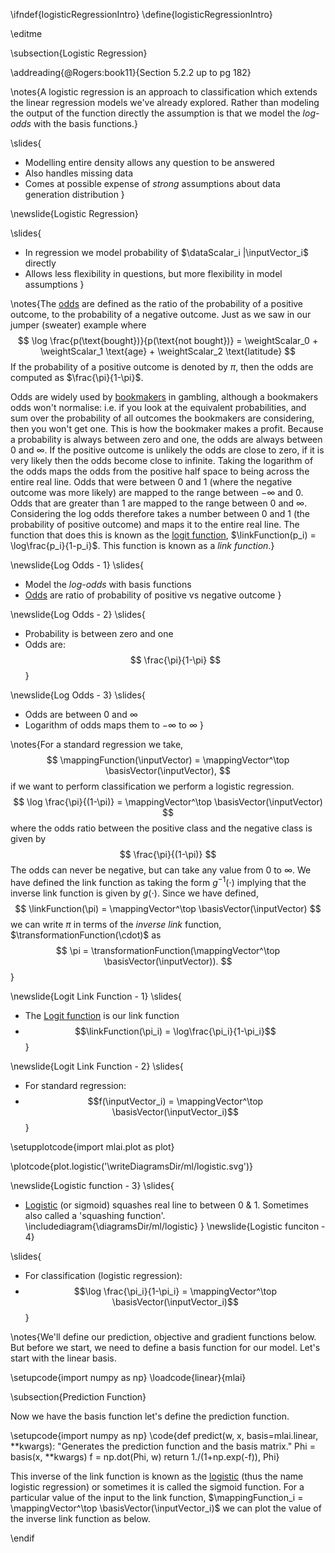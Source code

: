\ifndef{logisticRegressionIntro}
\define{logisticRegressionIntro}

\editme

\subsection{Logistic Regression}



\addreading{@Rogers:book11}{Section 5.2.2 up to pg 182}

\notes{A logistic regression is an approach to classification which
extends the linear regression models we've already
explored. Rather than modeling the output of the function directly the
assumption is that we model the *log-odds* with the basis functions.}

\slides{
* Modelling entire density allows any question to be answered
* Also handles missing data
* Comes at possible expense of *strong* assumptions about data generation distribution
}

\newslide{Logistic Regression}

\slides{
* In regression we model probability of $\dataScalar_i |\inputVector_i$ directly
* Allows less flexibility in questions, but more flexibility in model assumptions
}

\notes{The [odds](http://en.wikipedia.org/wiki/Odds) are defined as
the ratio of the probability of a positive outcome, to the probability
of a negative outcome. Just as we saw in our jumper (sweater) example where
$$ 
\log \frac{p(\text{bought})}{p(\text{not bought})} = \weightScalar_0 + \weightScalar_1 \text{age} + \weightScalar_2 \text{latitude} 
$$
If the probability of a positive outcome is denoted by $\pi$, then the odds are computed as
$\frac{\pi}{1-\pi}$. 

Odds are widely used by
[bookmakers](http://en.wikipedia.org/wiki/Bookmaker) in gambling,
although a bookmakers odds won't normalise: i.e. if you look at the
equivalent probabilities, and sum over the probability of all outcomes
the bookmakers are considering, then you won't get one. This is how
the bookmaker makes a profit.  Because a probability is always between
zero and one, the odds are always between $0$ and $\infty$. If the
positive outcome is unlikely the odds are close to zero, if it is very
likely then the odds become close to infinite. Taking the logarithm of
the odds maps the odds from the positive half space to being across
the entire real line. Odds that were between 0 and 1 (where the
negative outcome was more likely) are mapped to the range between
$-\infty$ and $0$. Odds that are greater than 1 are mapped to the
range between $0$ and $\infty$. Considering the log odds therefore
takes a number between 0 and 1 (the probability of positive outcome)
and maps it to the entire real line. The function that does this is
known as the [logit function](http://en.wikipedia.org/wiki/Logit),
$\linkFunction(p_i) = \log\frac{p_i}{1-p_i}$. This function is known as a
*link function*.}

\newslide{Log Odds - 1}
\slides{
* Model the *log-odds* with basis functions
* [Odds](http://en.wikipedia.org/wiki/Odds) are ratio of probability of positive vs negative outcome
}

\newslide{Log Odds - 2} 
\slides{
* Probability is between zero and one
* Odds are: $$ \frac{\pi}{1-\pi} $$
}

\newslide{Log Odds - 3}
\slides{
* Odds are between $0$ and $\infty$
* Logarithm of odds maps them to $-\infty$ to $\infty$
}

\notes{For a standard regression we take,
$$
\mappingFunction(\inputVector) = \mappingVector^\top
\basisVector(\inputVector),
$$
if we want to perform classification we perform a logistic regression.
$$
\log \frac{\pi}{(1-\pi)} = \mappingVector^\top
\basisVector(\inputVector)
$$
where the odds ratio between the positive class and the negative class
is given by
$$
\frac{\pi}{(1-\pi)}
$$
The odds can never be negative, but can take any value from 0 to $\infty$. We have defined the link function as taking the form $g^{-1}(\cdot)$ implying that the inverse link function is given by $g(\cdot)$. Since we have defined,
$$
\linkFunction(\pi) =
\mappingVector^\top \basisVector(\inputVector)
$$
we can write $\pi$ in terms of
the *inverse link* function, $\transformationFunction(\cdot)$ as 
$$
\pi = \transformationFunction(\mappingVector^\top
\basisVector(\inputVector)).
$$}

\newslide{Logit Link Function - 1}
\slides{
* The [Logit function](http://en.wikipedia.org/wiki/Logit) is our link function
* $$\linkFunction(\pi_i) = \log\frac{\pi_i}{1-\pi_i}$$
}

\newslide{Logit Link Function - 2}
\slides{
* For standard regression:
* $$f(\inputVector_i) = \mappingVector^\top \basisVector(\inputVector_i)$$
}

\setupplotcode{import mlai.plot as plot}

\plotcode{plot.logistic('\writeDiagramsDir/ml/logistic.svg')}

\newslide{Logistic function - 3}
\slides{
* [Logistic](http://en.wikipedia.org/wiki/Logistic_function) (or sigmoid) squashes
real line to between 0  & 1. Sometimes also called a 'squashing function'.
\includediagram{\diagramsDir/ml/logistic}
}
\newslide{Logistic funciton - 4}

\slides{
* For classification (logistic regression):
* $$\log \frac{\pi_i}{1-\pi_i} = \mappingVector^\top \basisVector(\inputVector_i)$$
}

\notes{We'll define our prediction, objective and gradient functions below. But before we start, we need to define a basis function for our model. Let's start with the linear basis.

\setupcode{import numpy as np}
\loadcode{linear}{mlai}

\subsection{Prediction Function}

Now we have the basis function let's define the prediction function.

\setupcode{import numpy as np}
\code{def predict(w, x, basis=mlai.linear, **kwargs):
    "Generates the prediction function and the basis matrix."
    Phi = basis(x, **kwargs)
    f = np.dot(Phi, w)
    return 1./(1+np.exp(-f)), Phi}

This inverse of the link function is known as the
[logistic](http://en.wikipedia.org/wiki/Logistic_function) (thus the
name logistic regression) or sometimes it is called the sigmoid
function. For a particular value of the input to the link function,
$\mappingFunction_i = \mappingVector^\top
\basisVector(\inputVector_i)$ we can plot the value of the inverse
link function as below.

\endif
